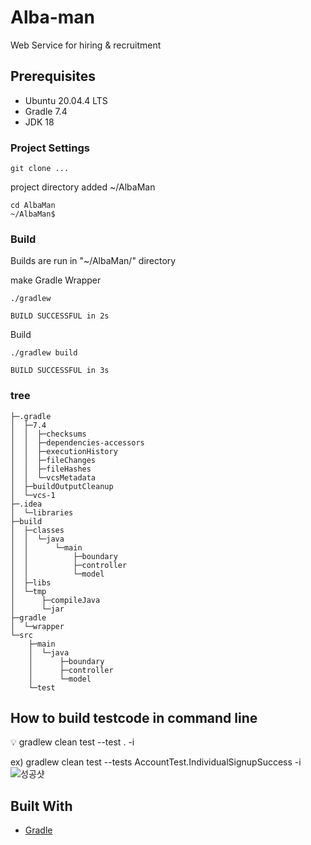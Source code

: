 # Alba-man
Web Service for hiring & recruitment 



## Prerequisites

- Ubuntu 20.04.4 LTS
- Gradle 7.4
- JDK 18


### Project Settings

```
git clone ...
```

project directory added ~/AlbaMan

```
cd AlbaMan
~/AlbaMan$

```


### Build
Builds are run in "~/AlbaMan/" directory

make Gradle Wrapper

```
./gradlew

BUILD SUCCESSFUL in 2s

```

Build

```
./gradlew build

BUILD SUCCESSFUL in 3s

```

### tree

```
├─.gradle
│  ├─7.4
│  │  ├─checksums
│  │  ├─dependencies-accessors
│  │  ├─executionHistory
│  │  ├─fileChanges
│  │  ├─fileHashes
│  │  └─vcsMetadata
│  ├─buildOutputCleanup
│  └─vcs-1
├─.idea
│  └─libraries
├─build
│  ├─classes
│  │  └─java
│  │      └─main
│  │          ├─boundary
│  │          ├─controller
│  │          └─model
│  ├─libs
│  └─tmp
│      ├─compileJava
│      └─jar
├─gradle
│  └─wrapper
└─src
    ├─main
    │  └─java
    │      ├─boundary
    │      ├─controller
    │      └─model
    └─test
```


## How to build testcode in command line

<aside>
💡 gradlew clean test --test <testcode class name>.<testcode method name> -i

</aside>

ex) gradlew clean test --tests AccountTest.IndividualSignupSuccess -i
![성공샷](https://user-images.githubusercontent.com/86733856/207552076-3142d7fa-c9ba-45a3-bcda-6791e1e1620b.png)




## Built With

* [Gradle](https://gradle.org/)
